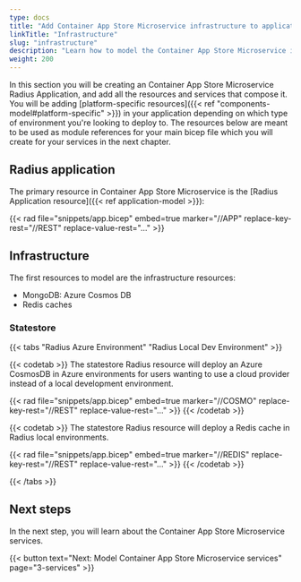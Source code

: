 ```yaml
---
type: docs
title: "Add Container App Store Microservice infrastructure to application"
linkTitle: "Infrastructure"
slug: "infrastructure"
description: "Learn how to model the Container App Store Microservice infrastructure in Bicep"
weight: 200
---
```


In this section you will be creating an Container App Store Microservice Radius Application, and add all the resources and services that compose it. You will be adding [platform-specific resources]({{< ref "components-model#platform-specific" >}}) in your application depending on which type of environment you're looking to deploy to. The resources below are meant to be used as module references for your main bicep file which you will create for your services in the next chapter.

## Radius application

The primary resource in Container App Store Microservice is the [Radius Application resource]({{< ref application-model >}}):

{{< rad file="snippets/app.bicep" embed=true marker="//APP" replace-key-rest="//REST" replace-value-rest="..." >}}

## Infrastructure

The first resources to model are the infrastructure resources:

- MongoDB: Azure Cosmos DB
- Redis caches

### Statestore

{{< tabs "Radius Azure Environment" "Radius Local Dev Environment" >}}

{{< codetab >}}
The statestore Radius resource will deploy an Azure CosmosDB in Azure environments for users wanting to use a cloud provider instead of a local development environment.

{{< rad file="snippets/app.bicep" embed=true marker="//COSMO" replace-key-rest="//REST" replace-value-rest="..." >}}
{{< /codetab >}}

{{< codetab >}}
The statestore Radius resource will deploy a Redis cache in Radius local environments.

{{< rad file="snippets/app.bicep" embed=true marker="//REDIS" replace-key-rest="//REST" replace-value-rest="..." >}}
{{< /codetab >}}

{{< /tabs >}}

## Next steps

In the next step, you will learn about the Container App Store Microservice services.

{{< button text="Next: Model Container App Store Microservice services" page="3-services" >}}

